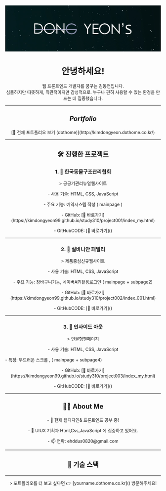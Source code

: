 <p align="center">
  <img src="img/profileimg.png"; width="600" height="auto" alt="프로필 이미지">
</p>

<h1 align="center">안녕하세요!</h1>
<p align="center">웹 프론트엔드 개발자를 꿈꾸는 김동연입니다. <br>
심플하지만 따뜻하게, 직관적이지만 감성적으로. 누구나 편히 사용할 수 있는 환경을 만드는 데 집중했습니다.</p>

---

 ##  *<p align="center">Portfolio</p>*

<p align="center">[📂 전체 포트폴리오 보기 (dothome)](http://kimdongyeon.dothome.co.kr/)</p>


---

## <p align="center">🛠️ 진행한 프로젝트</p>

### <p align="center">1. 📌 **한국동물구조관리협회**</p>
<p align="center">> 공공기관리뉴얼웹사이트</p>

<p align="center">- 사용 기술: HTML, CSS, JavaScript</p>
<p align="center">- 주요 기능: 예약시스템 작성 ( mainpage )</p>
<p align="center">- GitHub: [🔗 바로가기](https://kimdongyeon99.github.io/study310/project001/index_my.html)</p>
<p align="center">- GitHubCODE: [🔗 바로가기]()</p>

---

### <p align="center">2. 📌 **실바니안 패밀리**</p>
<p align="center">> 제품중심신규웹사이트</p>

<p align="center">- 사용 기술: HTML, CSS, JavaScript</p>
<p align="center">- 주요 기능: 장바구니기능, 네이버API활용로그인 ( mainpage  + subpage2)</p>
<p align="center">- GitHub: [🔗 바로가기](https://kimdongyeon99.github.io/study310/project002/index_001.html)</p>
<p align="center">- GitHubCODE: [🔗 바로가기]()</p>

---

### <p align="center">3. 📌 **인사이드 아웃**</p>
<p align="center">> 인물형팬페이지</p>

<p align="center">- 사용 기술: HTML, CSS, JavaScript</p>
- 특징: 부드러운 스크롤 , ( mainpage  + subpage4)
<p align="center">- GitHub: [🔗 바로가기](https://kimdongyeon99.github.io/study310/project003/index_my.html)</p>
<p align="center">- GitHubCODE: [🔗 바로가기]()</p>

---

## <p align="center">👩‍💻 About Me</p>

<p align="center">- 🔭 현재 웹디자인& 프론트엔드 공부 중!</p>
<p align="center">- 🌱 UIUX 기획과 Html,Css,JavaScript 에 집중하고 있어요.</p>
<p align="center">- 📫 연락: ehddus0820@gmail.com</p>

---

## <p align="center">🧰 기술 스택</p>



---

<p align="center">> 포트폴리오를 더 보고 싶다면 👉 [yourname.dothome.co.kr]() 방문해주세요!</p>
